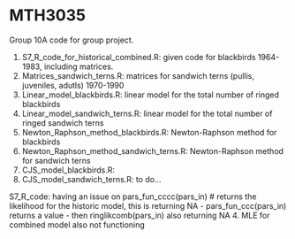 # MTH3035
Group 10A code for group project.

1. S7_R_code_for_historical_combined.R: given code for blackbirds 1964-1983, including matrices.
2. Matrices_sandwich_terns.R: matrices for sandwich terns (pullis, juveniles, adutls) 1970-1990
3. Linear_model_blackbirds.R: linear model for the total number of ringed blackbirds
4. Linear_model_sandwich_terns.R: linear model for the total number of ringed sandwich terns
5. Newton_Raphson_method_blackbirds.R: Newton-Raphson method for blackbirds
6. Newton_Raphson_method_sandwich_terns.R: Newton-Raphson method for sandwich terns
7. CJS_model_blackbirds.R: 
8. CJS_model_sandwich_terns.R: to do...

S7_R_code: having an issue on pars_fun_cccc(pars_in) # returns the likelihood for the historic model, this is returning NA - pars_fun_ccc(pars_in) returns a value - then ringlikcomb(pars_in) also returning NA 4. MLE for combined model also not functioning

